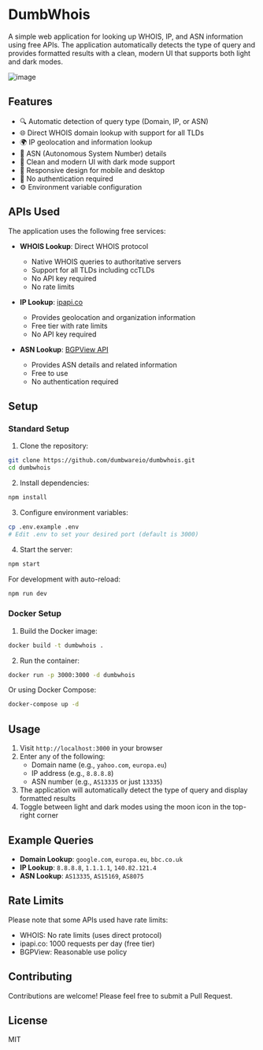 # DumbWhois

A simple web application for looking up WHOIS, IP, and ASN information using free APIs. The application automatically detects the type of query and provides formatted results with a clean, modern UI that supports both light and dark modes.

![image](https://github.com/user-attachments/assets/1f53b683-8974-4c83-9f14-d97aa862d531)


## Features

- 🔍 Automatic detection of query type (Domain, IP, or ASN)
- 🌐 Direct WHOIS domain lookup with support for all TLDs
- 🌍 IP geolocation and information lookup
- 🔢 ASN (Autonomous System Number) details
- 🎨 Clean and modern UI with dark mode support
- 📱 Responsive design for mobile and desktop
- 🚫 No authentication required
- ⚙️ Environment variable configuration

## APIs Used

The application uses the following free services:

- **WHOIS Lookup**: Direct WHOIS protocol
  - Native WHOIS queries to authoritative servers
  - Support for all TLDs including ccTLDs
  - No API key required
  - No rate limits

- **IP Lookup**: [ipapi.co](https://ipapi.co)
  - Provides geolocation and organization information
  - Free tier with rate limits
  - No API key required

- **ASN Lookup**: [BGPView API](https://bgpview.docs.apiary.io/)
  - Provides ASN details and related information
  - Free to use
  - No authentication required

## Setup

### Standard Setup

1. Clone the repository:
```bash
git clone https://github.com/dumbwareio/dumbwhois.git
cd dumbwhois
```

2. Install dependencies:
```bash
npm install
```

3. Configure environment variables:
```bash
cp .env.example .env
# Edit .env to set your desired port (default is 3000)
```

4. Start the server:
```bash
npm start
```

For development with auto-reload:
```bash
npm run dev
```

### Docker Setup

1. Build the Docker image:
```bash
docker build -t dumbwhois .
```

2. Run the container:
```bash
docker run -p 3000:3000 -d dumbwhois
```

Or using Docker Compose:
```bash
docker-compose up -d
```

## Usage

1. Visit `http://localhost:3000` in your browser
2. Enter any of the following:
   - Domain name (e.g., `yahoo.com`, `europa.eu`)
   - IP address (e.g., `8.8.8.8`)
   - ASN number (e.g., `AS13335` or just `13335`)
3. The application will automatically detect the type of query and display formatted results
4. Toggle between light and dark modes using the moon icon in the top-right corner

## Example Queries

- **Domain Lookup**: `google.com`, `europa.eu`, `bbc.co.uk`
- **IP Lookup**: `8.8.8.8`, `1.1.1.1`, `140.82.121.4`
- **ASN Lookup**: `AS13335`, `AS15169`, `AS8075`

## Rate Limits

Please note that some APIs used have rate limits:
- WHOIS: No rate limits (uses direct protocol)
- ipapi.co: 1000 requests per day (free tier)
- BGPView: Reasonable use policy

## Contributing

Contributions are welcome! Please feel free to submit a Pull Request.

## License

MIT 
